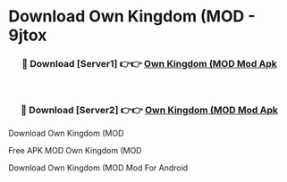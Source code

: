 # Download Own Kingdom (MOD - 9jtox



<div align="center">
<h3>🔴 Download [Server1] 👉👉 <a href="https://momento.my/?title=Own_Kingdom_(MOD">Own Kingdom (MOD Mod Apk</a></h3><br>

<h3>🔴 Download [Server2] 👉👉 <a href="https://momento.my/?title=Own_Kingdom_(MOD">Own Kingdom (MOD Mod Apk</a></h3>
</div>



Download Own Kingdom (MOD 

Free APK MOD Own Kingdom (MOD 

Download Own Kingdom (MOD Mod For Android
